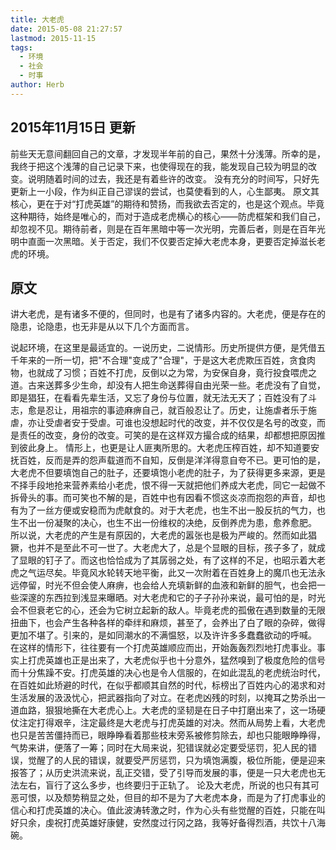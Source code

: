 ```yaml
---
title: 大老虎
date: 2015-05-08 21:27:57
lastmod: 2015-11-15
tags:
  - 环境
  - 社会
  - 时事
author: Herb
---
```

## 2015年11月15日 更新

前些天无意间翻回自己的文章，才发现半年前的自己，果然十分浅薄。所幸的是，我终于把这个浅薄的自己记录下来，也使得现在的我，能发现自己较为明显的改变。说明随着时间的过去，我还是有着些许的改变。
没有充分的时间写，只好先更新上一小段，作为纠正自己谬误的尝试，也莫使看到的人，心生鄙夷。
原文其核心，更在于对“打虎英雄”的期待和赞扬，而我欲去否定的，也是这个观点。毕竟这种期待，始终是唯心的，而对于造成老虎横心的核心——防虎框架和我们自己，却忽视不见。期待前者，则是在百年黑暗中等一次光明，完善后者，则是在百年光明中直面一次黑暗。关于否定，我们不仅要否定掉大老虎本身，更要否定掉滋长老虎的环境。

## 原文

讲大老虎，是有诸多不便的，但同时，也是有了诸多内容的。大老虎，便是存在的隐患，论隐患，也无非是从以下几个方面而言。

说起环境，在这里是最适宜的。一说历史，二说情形。历史所提供方便，是凭借五千年来的一所一切，把"不合理"变成了"合理"，于是这大老虎欺压百姓，贪食肉物，也就成了习惯；百姓不打虎，反倒以之为常，为安保自身，竟行投食喂虎之道。古来送葬多少生命，却没有人把生命送葬得自由光荣一些。老虎没有了自觉，即是猖狂，在看看先辈生活，又忘了身份与位置，就无法无天了；百姓没有了斗志，愈是忍让，用祖宗的事迹麻痹自己，就百般忍让了。历史，让施虐者乐于施虐，亦让受虐者安于受虐。可谁也没想起时代的改变，并不仅仅是名号的改变，而是责任的改变，身份的改变。可笑的是在这样双方撮合成的结果，却都想把原因推到彼此身上。
情形上，也更是让人匪夷所思的。大老虎压榨百姓，却不知道要安抚百姓，反而是弄的怨声载道而不自知，反倒是洋洋得意自夸不已。更可怕的是，大老虎不但要填饱自己的肚子，还要填饱小老虎的肚子，为了获得更多来源，更是不择手段地抢来营养素给小老虎，恨不得一天就把他们养成大老虎，同它一起做不拆骨头的事。而可笑也不解的是，百姓中也有因看不惯这炎凉而抱怨的声音，却也有为了一丝方便或安稳而为虎献食的。对于大老虎，也生不出一股反抗的气力，也生不出一份凝聚的决心，也生不出一份维权的决绝，反倒养虎为患，愈养愈肥。
所以说，大老虎的产生是有原因的，大老虎的嚣张也是极为严峻的。然而如此猖獗，也并不是至此不可一世了。大老虎大了，总是个显眼的目标，孩子多了，就成了显眼的钉子了。而这也恰恰成为了其孱弱之处，有了这样的不足，也昭示着大老虎之气运尽矣。毕竟风水轮转天地平衡，此又一次附着在百姓身上的魔爪也无法永远停留，时光不但会使人麻痹，也会给人充填新鲜的血液和新鲜的胆气，也会把一些深邃的东西拉到浅显来曝晒。对大老虎和它的子子孙孙来说，最可怕的是，时光会不但衰老它的心，还会为它树立起新的敌人。毕竟老虎的孤傲在遇到数量的无限扭曲下，也会产生各种各样的牵绊和麻烦，甚至了，会养出了白了眼的杂碎，做得更加不堪了。引来的，是如同潮水的不满愠怒，以及许许多多蠢蠢欲动的呼喊。
在这样的情形下，往往要有一个打虎英雄顺应而出，开始轰轰烈烈地打虎事业。事实上打虎英雄也正是出来了，大老虎似乎也十分意外，猛然嗅到了极度危险的信号而十分焦躁不安。打虎英雄的决心也是令人信服的，在如此混乱的老虎统治时代，在百姓如此矫避的时代，在似乎都顺其自然的时代，标榜出了百姓内心的渴求和对生活发展的汲汲忧心，把武器指向了对立。在老虎凶残的时刻，以掩耳之势杀出一道血路，狠狠地撕在大老虎心上。大老虎的坚韧是在日子中打磨出来了，这一场硬仗注定打得艰辛，注定最终是大老虎与打虎英雄的对决。然而从局势上看，大老虎也只是苦苦僵持而已，眼睁睁看着那些枝末旁系被修剪除去，却也只能眼睁睁得，气势来讲，便落了一筹；同时在大局来说，犯错误就必定要受惩罚，犯人民的错误，觉醒了的人民的错误，就要受严厉惩罚，只为填饱满腹，极位所能，便是迎来报答了；从历史洪流来说，乱正交错，受了引导而发展的事，便是一只大老虎也无法左右，盲行了这么多步，也终要归于正轨了。
论及大老虎，所说的也只有其可恶可恨，以及颓势稍显之处，但目的却不是为了大老虎本身，而是为了打虎事业的信心和打虎英雄的决心。值此波涛转激之时，作为心头有些觉醒的百姓，只能在叫好只余，虔祝打虎英雄好康健，安然度过行冈之路，我等好备得烈酒，共饮十八海碗。
